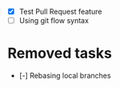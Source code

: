 - [x] Test Pull Request feature
- [ ] Using git flow syntax

# Removed tasks
- [-] Rebasing local branches
